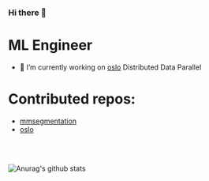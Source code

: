 ### <div align="left">  Hi there 👋

  
  <div>
    
 #  ML Engineer   
  - 🔭 I’m currently working on [oslo](http://oslo.eleuther.ai/index.html) Distributed Data Parallel
  
  </div>  

<div>

  # Contributed repos: <br/>
  
   - [mmsegmentation](https://github.com/open-mmlab/mmsegmentation)
   - [oslo](https://github.com/EleutherAI/oslo) 
  <br/>

  </div>  

<div>
   <br/>
  
  ![Anurag's github stats](https://github-readme-stats.vercel.app/api?username=jinwonkim93&show_icons=true&theme=material-palenight)

  </div>

<!--
**jinwonkim93/jinwonkim93** is a ✨ _special_ ✨ repository because its `README.md` (this file) appears on your GitHub profile.

Here are some ideas to get you started:

- 🔭 I’m currently working on ...
- 🌱 I’m currently learning ...
- 👯 I’m looking to collaborate on ...
- 🤔 I’m looking for help with ...
- 💬 Ask me about ...
- 📫 How to reach me: ...
- 😄 Pronouns: ...
- ⚡ Fun fact: ...
-->
